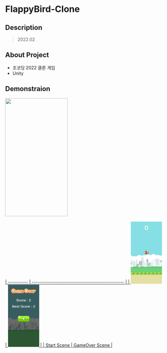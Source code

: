 # FlappyBird-Clone

## Description

> 2022.02

## About Project

* 조코딩 2022 클론 게임
* Unity

## Demonstraion
<a href="#"><img src='./img/Scenes.gif' width="200" height="380">
  

| ---------- | ---------------------------------------------- | 
| <a href="#"><img src='./img/Start.jpg' width="100" height="200"> | <a href="#"><img src='./img/GameOver.jpg' width="100" height="200"> | 
| Start Scene | GameOver Scene |

  
    
  
